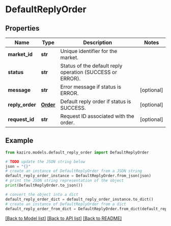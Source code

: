 # DefaultReplyOrder


## Properties

Name | Type | Description | Notes
------------ | ------------- | ------------- | -------------
**market_id** | **str** | Unique identifier for the market. | 
**status** | **str** | Status of the default reply operation (SUCCESS or ERROR). | 
**message** | **str** | Error message if status is ERROR. | [optional] 
**reply_order** | [**Order**](Order.md) | Default reply order if status is SUCCESS. | [optional] 
**request_id** | **str** | Request ID associated with the order. | [optional] 

## Example

```python
from kaziro.models.default_reply_order import DefaultReplyOrder

# TODO update the JSON string below
json = "{}"
# create an instance of DefaultReplyOrder from a JSON string
default_reply_order_instance = DefaultReplyOrder.from_json(json)
# print the JSON string representation of the object
print(DefaultReplyOrder.to_json())

# convert the object into a dict
default_reply_order_dict = default_reply_order_instance.to_dict()
# create an instance of DefaultReplyOrder from a dict
default_reply_order_from_dict = DefaultReplyOrder.from_dict(default_reply_order_dict)
```
[[Back to Model list]](../README.md#documentation-for-models) [[Back to API list]](../README.md#documentation-for-api-endpoints) [[Back to README]](../README.md)


